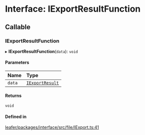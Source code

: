 # Interface: IExportResultFunction

## Callable

### IExportResultFunction

▸ **IExportResultFunction**(`data`): `void`

#### Parameters

| Name | Type |
| :------ | :------ |
| `data` | [`IExportResult`](IExportResult.md) |

#### Returns

`void`

#### Defined in

[leafer/packages/interface/src/file/IExport.ts:41](https://github.com/leaferjs/leafer/blob/985f85e/packages/interface/src/file/IExport.ts#L41)
